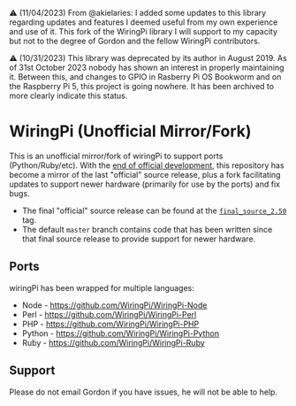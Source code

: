 :warning: (11/04/2023) From @akielaries: I added some updates to this library regarding updates and features I deemed
useful from my own experience and use of it. This fork of the WiringPi library I will support to my capacity but not to
the degree of Gordon and the fellow WiringPi contributors. 

:warning: (10/31/2023) This library was deprecated by its author in August 2019. As of 31st October 2023 nobody has shown an interest in properly maintaining it. Between this, and changes to GPIO in Rasberry Pi OS Bookworm and on the Raspberry Pi 5, this project is going nowhere. It has been archived to more clearly indicate this status.

WiringPi (Unofficial Mirror/Fork)
=================================

This is an unofficial mirror/fork of wiringPi to support ports (Python/Ruby/etc).  With the
[end of official development](https://web.archive.org/web/20220405225008/http://wiringpi.com/wiringpi-deprecated/), this repository
has become a mirror of the last "official" source release, plus a fork facilitating updates
to support newer hardware (primarily for use by the ports) and fix bugs.

  * The final "official" source release can be found at the
    [`final_source_2.50`](https://github.com/WiringPi/WiringPi/tree/final_official_2.50) tag.
  * The default `master` branch contains code that has been written since that final source
    release to provide support for newer hardware.

Ports
-----

wiringPi has been wrapped for multiple languages:

* Node - https://github.com/WiringPi/WiringPi-Node
* Perl - https://github.com/WiringPi/WiringPi-Perl
* PHP - https://github.com/WiringPi/WiringPi-PHP
* Python - https://github.com/WiringPi/WiringPi-Python
* Ruby - https://github.com/WiringPi/WiringPi-Ruby

Support
-------

Please do not email Gordon if you have issues, he will not be able to help.
